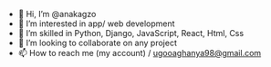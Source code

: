 - 👋 Hi, I’m @anakagzo
- 👀 I’m interested in app/ web development 
- 🌱 I’m skilled in Python, Django, JavaScript, React, Html, Css
- 💞️ I’m looking to collaborate on any project
- 📫 How to reach me (my account) / ugooaghanya98@gmail.com 

<!---
anakagzo/anakagzo is a ✨ special ✨ repository because its `README.md` (this file) appears on your GitHub profile.
You can click the Preview link to take a look at your changes.
--->
